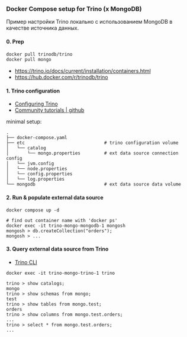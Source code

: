 ### Docker Compose setup for Trino (x MongoDB)

Пример настройки Trino локально с использованием MongoDB в качестве источника данных.

#### 0. Prep

```sh
docker pull trinodb/trino
docker pull mongo
```

- https://trino.io/docs/current/installation/containers.html
- https://hub.docker.com/r/trinodb/trino

#### 1. Trino configuration

- [Configuring Trino](https://trino.io/docs/current/installation/deployment.html#configuring-trino)
- [Community tutorials | github](https://github.com/bitsondatadev/trino-getting-started/tree/main/community-tutorials)

minimal setup:
```
.
├── docker-compose.yaml
├── etc                              # trino configuration volume
│   └── catalog
│       └── mongo.properties         # ext data source connection config
│   └── jvm.config
│   └── node.properties
│   └── config.properties
│   └── log.properties
└── mongodb                          # ext data source data volume
```

#### 2. Run & populate external data source

```
docker compose up -d

# find out container name with 'docker ps'
docker exec -it trino-mongo-mongodb-1 mongosh
mongosh > db.createCollection("orders");
mongosh > ...
```

#### 3. Query external data source from Trino

- [Trino CLI](https://docs.starburst.io/clients/cli.html#cli)

```
docker exec -it trino-mongo-trino-1 trino

trino > show catalogs;
mongo
trino > show schemas from mongo;
test
trino > show tables from mongo.test;
orders
trino > show columns from mongo.test.orders;
...
trino > select * from mongo.test.orders;
...
```
